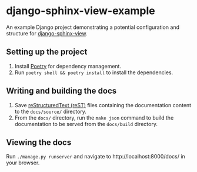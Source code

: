 # django-sphinx-view-example

An example Django project demonstrating a potential configuration and structure for [django-sphinx-view](https://github.com/carltongibson/django-sphinx-view).

## Setting up the project

1. Install [Poetry](https://python-poetry.org/docs/#installation) for dependency management.
2. Run `poetry shell && poetry install` to install the dependencies.

## Writing and building the docs

1. Save [reStructuredText (reST)](https://www.sphinx-doc.org/en/master/usage/restructuredtext/index.html) files containing the documentation content to the `docs/source/` directory.
2. From the `docs/` directory, run the `make json` command to build the documentation to be served from the `docs/build` directory.

## Viewing the docs

Run `./manage.py runserver` and navigate to http://localhost:8000/docs/ in your browser.
